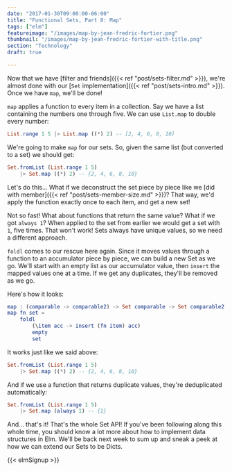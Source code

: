 ```yaml
---
date: "2017-01-30T09:00:00-06:00"
title: "Functional Sets, Part 8: Map"
tags: ["elm"]
featureimage: "/images/map-by-jean-fredric-fortier.png"
thumbnail: "/images/map-by-jean-fredric-fortier-with-title.png"
section: "Technology"
draft: true

---
```


Now that we have [filter and friends]({{< ref "post/sets-filter.md" >}}), we're almost done with our [`Set` implementation]({{< ref "post/sets-intro.md" >}}).
Once we have `map`, we'll be done!

<!--more-->

`map` applies a function to every item in a collection.
Say we have a list containing the numbers one through five.
We can use `List.map` to double every number:

```elm
List.range 1 5 |> List.map ((*) 2) -- [2, 4, 6, 8, 10]
```

We're going to make `map` for our sets.
So, given the same list (but converted to a set) we should get:

```elm
Set.fromList (List.range 1 5)
    |> Set.map ((*) 2) -- {2, 4, 6, 8, 10}
```

Let's do this…
What if we deconstruct the set piece by piece like we [did with member]({{< ref "post/sets-member-size.md" >}})?
That way, we'd apply the function exactly once to each item, and get a new set!

Not so fast!
What about functions that return the same value?
What if we got `always 1`?
When applied to the set from earlier we would get a set with `1`, five times.
That won't work!
Sets always have unique values, so we need a different approach.

`foldl` comes to our rescue here again.
Since it moves values through a function to an accumulator piece by piece, we can build a new Set as we go.
We'll start with an empty list as our accumulator value, then `insert` the mapped values one at a time.
If we get any duplicates, they'll be removed as we go.

Here's how it looks:

```elm
map : (comparable -> comparable2) -> Set comparable -> Set comparable2
map fn set =
    foldl
        (\item acc -> insert (fn item) acc)
        empty
        set
```

It works just like we said above:

```elm
Set.fromList (List.range 1 5)
    |> Set.map ((*) 2) -- {2, 4, 6, 8, 10}
```

And if we use a function that returns duplicate values, they're deduplicated automatically:

```elm
Set.fromList (List.range 1 5)
    |> Set.map (always 1) -- {1}
```

And… that's it!
That's the whole Set API!
If you've been following along this whole time, you should know a lot more about how to implement data structures in Elm.
We'll be back next week to sum up and sneak a peek at how we can extend our Sets to be Dicts.

{{< elmSignup >}}
